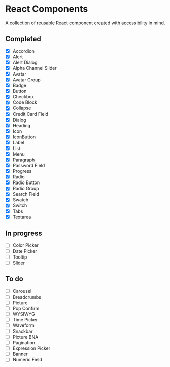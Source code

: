 # React Components

A collection of reusable React component created with accessibility in mind.

## Completed

- [x] Accordion
- [x] Alert
- [x] Alert Dialog
- [x] Alpha Channel Slider
- [x] Avatar
- [x] Avatar Group
- [x] Badge
- [x] Button
- [x] Checkbox
- [x] Code Block
- [x] Collapse
- [x] Credit Card Field
- [x] Dialog
- [x] Heading
- [x] Icon
- [x] IconButton
- [x] Label
- [x] List
- [x] Menu
- [x] Paragraph
- [x] Password Field
- [x] Progress
- [x] Radio
- [x] Radio Button
- [x] Radio Group
- [x] Search Field
- [x] Swatch
- [x] Switch
- [x] Tabs
- [x] Textarea

## In progress

- [ ] Color Picker
- [ ] Date Picker
- [ ] Tooltip
- [ ] Slider

## To do

- [ ] Carousel
- [ ] Breadcrumbs
- [ ] Picture
- [ ] Pop Confirm
- [ ] WYSIWYG
- [ ] Time Picker
- [ ] Waveform
- [ ] Snackbar
- [ ] Picture BNA
- [ ] Pagination
- [ ] Expression Picker
- [ ] Banner
- [ ] Numeric Field
